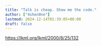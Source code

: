 ```yaml
---
title: "Talk is cheap. Show me the code."
author: ["4shen0ne"]
lastmod: 2024-12-14T01:39:05+08:00
draft: false
---
```


<https://lkml.org/lkml/2000/8/25/132>
